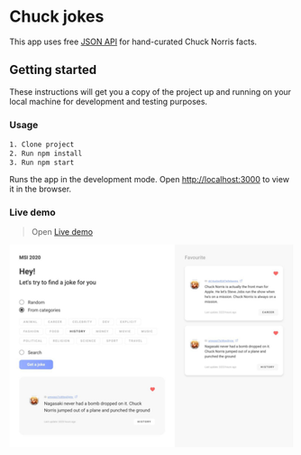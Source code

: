 # Chuck jokes

This app uses free [JSON API](https://api.chucknorris.io/) for hand-curated Chuck Norris facts.

## Getting started

These instructions will get you a copy of the project up and running on your local machine for development and testing purposes.

### Usage
```
1. Clone project
2. Run npm install
3. Run npm start

```

Runs the app in the development mode.
Open [http://localhost:3000](http://localhost:3000) to view it in the browser.

### Live demo

> Open [Live demo](https://ihor-onyshchuk.github.io/chuck-jokes/)

![cover for app](https://github.com/Ihor-Onyshchuk/chuck-jokes/blob/master/preview.jpg 'preview')
